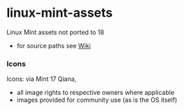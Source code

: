 # linux-mint-assets

Linux Mint assets not ported to 18

- for source paths see [Wiki](https://github.com/ProgramFiles/linux-mint-assets/wiki)

### Icons

Icons: via Mint 17 Qiana,
- all image rights to respective owners where applicable
- images provided for community use (as is the OS itself)
